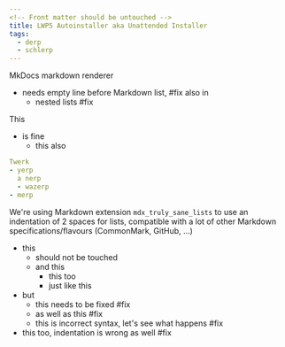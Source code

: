 ```yaml
---
<!-- Front matter should be untouched -->
title: LWP5 Autoinstaller aka Unattended Installer
tags:
  - derp
  - schlerp
---
```


MkDocs markdown renderer
- needs empty line before Markdown list, #fix
  also in
  - nested lists #fix

This

- is fine
  - this also

<!-- Also don't touch (fenced) code blocks -->
```yaml
Twerk
- yerp
  a nerp
  - wazerp
- merp
```

We're using Markdown extension `mdx_truly_sane_lists` to use an indentation of 2 spaces for lists, compatible with a lot of other Markdown specifications/flavours (CommonMark, GitHub, ...)

- this
  - should not be touched
  - and this
    - this too
    - just like this
- but
    - this needs to be fixed #fix
    - as well as this #fix
  - this is incorrect syntax, let's see what happens #fix
 - this too, indentation is wrong as well #fix

